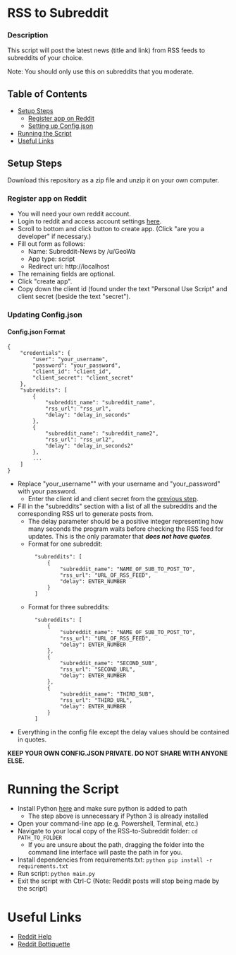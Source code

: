 # RSS to Subreddit
### Description
This script will post the latest news (title and link) from RSS feeds to subreddits of your choice.

Note: You should only use this on subreddits that you moderate.
## Table of Contents
- [Setup Steps](#setup-setup)
  - [Register app on Reddit](#register-app-on-reddit)
  - [Setting up Config.json](#updating-configjson)
- [Running the Script](#running-the-script)
- [Useful Links](#useful-links)

## Setup Steps
Download this repository as a zip file and unzip it on your own computer.
### Register app on Reddit
- You will need your own reddit account.
- Login to reddit and access account settings [here](https://www.reddit.com/prefs/apps/).
- Scroll to bottom and click button to create app. (Click "are you a developer" if necessary.)
- Fill out form as follows:
  - Name: Subreddit-News by /u/GeoWa
  - App type: script
  - Redirect uri: http://localhost
- The remaining fields are optional.
- Click "create app".
- Copy down the client id (found under the text "Personal Use Script"
and client secret (beside the text "secret").
### Updating Config.json
#### Config.json Format
```
{
    "credentials": {
        "user": "your_username",
        "password": "your_password",
        "client_id": "client_id",
        "client_secret": "client_secret"
    },
    "subreddits": [
        {
            "subreddit_name": "subreddit_name",
            "rss_url": "rss_url",
            "delay": "delay_in_seconds"
        },
        {
            "subreddit_name": "subreddit_name2",
            "rss_url": "rss_url2",
            "delay": "delay_in_seconds2"
        },
        ...
    ]
}
```
- Replace "your_username"" with your username and "your_password" with your password.
  - Enter the client id and client secret from the [previous step](#register-app-on-reddit).
- Fill in the "subreddits" section with a list of all the subreddits and the corresponding
RSS url to generate posts from.
  - The delay parameter should be a positive integer representing how many seconds the program waits before 
    checking the RSS feed for updates. This is the only paramater that **_does not have quotes_**.
  - Format for one subreddit:
    ```
      "subreddits": [
          {
              "subreddit_name": "NAME_OF_SUB_TO_POST_TO",
              "rss_url": "URL_OF_RSS_FEED",
              "delay": ENTER_NUMBER
          }
      ]
      ```
  - Format for three subreddits:
    ```
      "subreddits": [
          {
              "subreddit_name": "NAME_OF_SUB_TO_POST_TO",
              "rss_url": "URL_OF_RSS_FEED",
              "delay": ENTER_NUMBER
          },
          {
              "subreddit_name": "SECOND_SUB",
              "rss_url": "SECOND_URL",
              "delay": ENTER_NUMBER
          },
          {
              "subreddit_name": "THIRD_SUB",
              "rss_url": "THIRD_URL",
              "delay": ENTER_NUMBER
          }
      ]
      ```
- Everything in the config file except the delay values should be contained in quotes.

**KEEP YOUR OWN CONFIG.JSON PRIVATE. DO NOT SHARE WITH ANYONE ELSE.**

# Running the Script
- Install Python [here](https://www.python.org/downloads/) and make sure python is added to path
  - The step above is unnecessary if Python 3 is already installed
- Open your command-line app (e.g. Powershell, Terminal, etc.)
- Navigate to your local copy of the RSS-to-Subreddit folder: `cd PATH_TO_FOLDER`
  - If you are unsure about the path, dragging the folder into the command line interface will paste the path in for you.
- Install dependencies from requirements.txt: `python pip install -r requirements.txt`
- Run script: `python main.py`
- Exit the script with Ctrl-C (Note: Reddit posts will stop being made by the script)

# Useful Links
- [Reddit Help](https://www.reddithelp.com/hc/en-us)
- [Reddit Bottiquette](https://www.reddit.com/wiki/bottiquette/)
